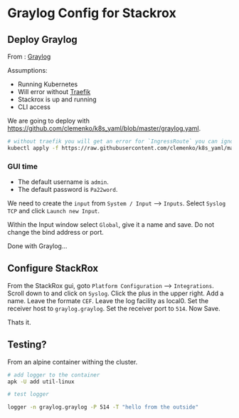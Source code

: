 # Graylog Config for Stackrox

## Deploy Graylog

From : [Graylog](https://www.graylog.org/)

Assumptions:

* Running Kubernetes
* Will error without [Traefik](https://traefik.io/)
* Stackrox is up and running
* CLI access

We are going to deploy with https://github.com/clemenko/k8s_yaml/blob/master/graylog.yaml.

```bash
# without traefik you will get an error for `IngressRoute` you can ignore this.
kubectl apply -f https://raw.githubusercontent.com/clemenko/k8s_yaml/master/graylog.yaml
```

### GUI time

* The default username is `admin`.
* The default password is `Pa22word`.

We need to create the `input` from `System / Input` --> `Inputs`. Select `Syslog TCP` and click `Launch new Input`.

Within the Input window select `Global`, give it a name and save. Do not change the bind address or port.

Done with Graylog...

## Configure StackRox

From the StackRox gui, goto `Platform Configuration` --> `Integrations`. Scroll down to and click on `Syslog`. Click the plus in the upper right. Add a name. Leave the formate `CEF`. Leave the log facility as local0. Set the receiver host to `graylog.graylog`. Set the receiver port to `514`. Now Save.

Thats it.

## Testing?

From an alpine container withing the cluster.

```bash
# add logger to the container
apk -U add util-linux

# test logger

logger -n graylog.graylog -P 514 -T "hello from the outside"
```